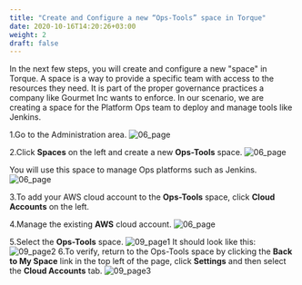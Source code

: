 ```yaml
---
title: "Create and Configure a new “Ops-Tools” space in Torque"
date: 2020-10-16T14:20:26+03:00
weight: 2
draft: false
---
```

In the next few steps, you will create and configure a new "space" in Torque. A space is a way to provide a specific team with access to the resources they need. It is part of the proper governance practices a company like Gourmet Inc wants to enforce. In our scenario, we are creating a space for the Platform Ops team to deploy and manage tools like Jenkins.

1.Go to the Administration area.
 ![06_page](/images/module3/addspace.png)

2.Click __Spaces__ on the left and create a new __Ops-Tools__ space.
 ![06_page](/images/module3/06_page.png)

You will use this space to manage Ops platforms such as Jenkins. 
 ![06_page](/images/module3/07_page.png)

3.To add your AWS cloud account to the __Ops-Tools__ space, click __Cloud Accounts__ on the left.

4.Manage the existing __AWS__ cloud account. 
![06_page](/images/module3/09_page.png)

5.Select the __Ops-Tools__ space.
![09_page1](/images/module3/09_page_1.png)
It should look like this:
![09_page2](/images/module3/09_page_2.png)
6.To verify, return to the Ops-Tools space by clicking the __Back to My Space__ link in the top left of the page, click __Settings__ and then select the __Cloud Accounts__ tab. 
![09_page3](/images/module3/09_page_3.png)
